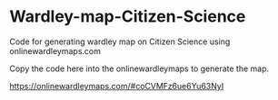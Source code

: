 # Wardley-map-Citizen-Science

Code for generating wardley map on Citizen Science using onlinewardleymaps.com

Copy the code here into the onlinewardleymaps to generate the map.

https://onlinewardleymaps.com/#coCVMFz6ue6Yu63NyI
